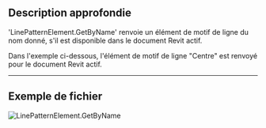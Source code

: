 ## Description approfondie
'LinePatternElement.GetByName' renvoie un élément de motif de ligne du nom donné, s'il est disponible dans le document Revit actif.

Dans l'exemple ci-dessous, l'élément de motif de ligne "Centre" est renvoyé pour le document Revit actif.
___
## Exemple de fichier

![LinePatternElement.GetByName](./Revit.Elements.LinePatternElement.GetByName_img.jpg)
